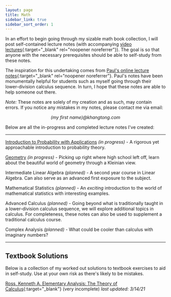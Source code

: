 ```yaml
---
layout: page
title: Math
sidebar_link: true
sidebar_sort_order: 1
---
```


In an effort to begin going through my sizable math book collection, I will post 
self-contained lecture notes (with accompanying [video lectures](https://www.youtube.com/channel/UCPxEP_IWPezOlK1WiQzO8tA){:target="_blank" rel="noopener noreferrer"}). 
The goal is so that anyone with the necessary prerequisites should be able to self-study from these notes. 

The inspiration for this undertaking comes from 
[Paul's online lecture notes](https://tutorial.math.lamar.edu){:target="_blank" rel="noopener noreferrer"}.
Paul's notes have been monumentally helpful for students such as myself going through
their lower-division calculus sequence. In turn, I hope that these notes are able to help
someone out there. 

*Note:* These notes are solely of my creation and as such, may contain errors. If you notice
any mistakes in my notes, please contact me via email: 

<p style="text-align: center;"><i>(my first name)@khangtong.com</i></p>

Below are all the in-progress and completed lecture notes I've created:

---

[Introduction to Probability with Applications](intro-probability) *(in progress)* - A rigorous yet approachable introduction to probability theory.

[Geometry](geometry) *(in progress)* - Picking up right where high school left off, learn about the beautiful world of geometry through a Kleinian view. 

Intermediate Linear Algebra *(planned)* - A second year course in Linear Algebra. Can also serve as an advanced first exposure to the subject.

Mathematical Statistics *(planned)* - An *exciting* introduction to the world of mathematical statistics with interesting examples.

Advanced Calculus *(planned)* - Going beyond what is traditionally taught in a lower-division calculus sequence, we will explore additional topics in calculus. For completeness, these notes can also be used to supplement a traditional calculus course.

Complex Analysis *(planned)* - What could be cooler than calculus with imaginary numbers?

---

## Textbook Solutions

Below is a collection of my worked out solutions to textbook exercises to aid in self-study. Use at your own risk as there's likely to be mistakes.

[Ross, Kenneth A. Elementary Analysis: The Theory of Calculus](solutions/ross-elementary-analysis-solutions.pdf){:target="_blank"} (very incomplete) *last updated: 3/14/21*
